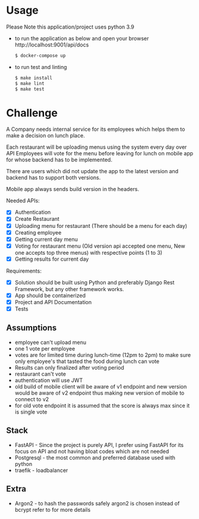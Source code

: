# Usage

Please Note this application/project uses python 3.9

- to run the application as below and open your browser http://localhost:9001/api/docs
  ```bash
  $ docker-compose up
  ```

- to run test and linting
  ```bash
  $ make install
  $ make lint
  $ make test
  ```

# Challenge

A Company needs internal service for its employees which
helps them to make a decision on lunch place.

Each restaurant will be uploading menus using the system every day over API
Employees will vote for the menu before leaving for lunch on mobile app for whose backend has to be implemented.

There are users which did not update the app to the latest version and backend has to support both versions.

Mobile app always sends build version in the headers.

Needed APIs:

- [x] Authentication
- [x] Create Restaurant
- [x] Uploading menu for restaurant (There should be a menu for each day)
- [x] Creating employee
- [x] Getting current day menu
- [x] Voting for restaurant menu (Old version api accepted one menu, New one accepts top three menus) with respective points (1 to 3)
- [x] Getting results for current day

Requirements:

- [x] Solution should be built using Python and preferably Django Rest Framework, but any other framework works.
- [x] App should be containerized
- [x] Project and API Documentation
- [x] Tests

## Assumptions

- employee can't upload menu
- one 1 vote per employee
- votes are for limited time during lunch-time (12pm to 2pm) to make sure only employee's that tasted the food during lunch can vote
- Results can only finalized after voting period
- restaurant can't vote
- authentication will use JWT
- old build of mobile client will be aware of v1 endpoint and new version would be aware of v2 endpoint 
  thus making new version of mobile to connect to v2
- for old vote endpoint it is assumed that the score is always max since it is single vote

## Stack
- FastAPI - Since the project is purely API, I prefer using FastAPI for its focus on API and not having bloat codes which are not needed
- Postgresql - the most common and preferred database used with python
- traefik - loadbalancer 

## Extra
- Argon2 - to hash the passwords safely argon2 is chosen instead of bcrypt refer to for more details
